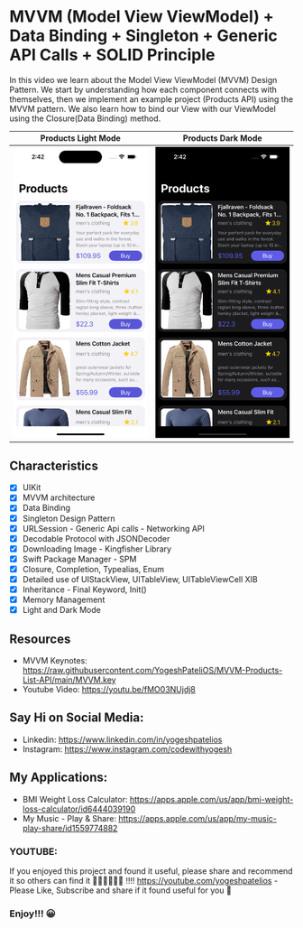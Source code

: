 # MVVM (Model View ViewModel) + Data Binding + Singleton + Generic API Calls + SOLID Principle

In this video we learn about the Model View ViewModel (MVVM) Design Pattern.
We start by understanding how each component connects with themselves, then we implement an example project (Products API) using the MVVM pattern.
We also learn how to bind our View with our ViewModel using the Closure(Data Binding) method.

Products Light Mode    |  Products Dark Mode
:-------------------------:|:-------------------------:
<img alt="Products List" src="Screenshots/product_light.png">|<img alt="Products list" src="Screenshots/product_dark.png">

## Characteristics

- [x] UIKit
- [x] MVVM architecture
- [x] Data Binding
- [x] Singleton Design Pattern
- [x] URLSession - Generic Api calls - Networking API
- [x] Decodable Protocol with JSONDecoder
- [x] Downloading Image - Kingfisher Library
- [x] Swift Package Manager - SPM
- [x] Closure, Completion, Typealias, Enum
- [x] Detailed use of UIStackView, UITableView, UITableViewCell XIB
- [x] Inheritance - Final Keyword, Init()
- [x] Memory Management
- [x] Light and Dark Mode

## Resources
- MVVM Keynotes: https://raw.githubusercontent.com/YogeshPateliOS/MVVM-Products-List-API/main/MVVM.key
- Youtube Video: https://youtu.be/fMO03NUjdj8

## Say Hi on Social Media:
- Linkedin: https://www.linkedin.com/in/yogeshpatelios
- Instagram: https://www.instagram.com/codewithyogesh

## My Applications:

- BMI Weight Loss Calculator: https://apps.apple.com/us/app/bmi-weight-loss-calculator/id6444039190
- My Music - Play & Share: https://apps.apple.com/us/app/my-music-play-share/id1559774882

### YOUTUBE:
If you enjoyed this project and found it useful, please share and recommend it so others can find it 💚💚💚💚💚💚 !!!!
https://youtube.com/yogeshpatelios - Please Like, Subscribe and share if it found useful for you 🤟

### Enjoy!!! 😀

